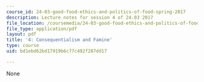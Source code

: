 ```yaml
---
course_id: 24-03-good-food-ethics-and-politics-of-food-spring-2017
description: Lecture notes for session 4 of 24.03 2017
file_location: /coursemedia/24-03-good-food-ethics-and-politics-of-food-spring-2017/bd1ebd62bd17919b6c77c492f287dd17_MIT24_03S17_lec04.pdf
file_type: application/pdf
layout: pdf
title: '4: Consequentialism and Famine'
type: course
uid: bd1ebd62bd17919b6c77c492f287dd17

---
```

None
